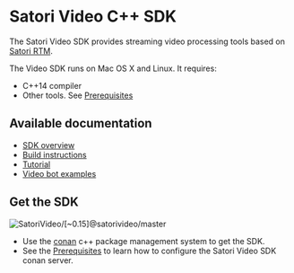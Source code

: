 # Satori Video C++ SDK

The Satori Video SDK provides streaming video processing tools
based on
[Satori RTM](https://www.satori.com/docs/using-satori/overview).

The Video SDK runs on Mac OS X and Linux. It requires:
- C++14 compiler
- Other tools. See [Prerequisites](docs/prerequisites.md)
## Available documentation
- [SDK overview](docs/using_sdk.md)
- [Build instructions](docs/building_sdk.md)
- [Tutorial](docs/tutorial.md)
- [Video bot examples](https://github.com/satori-com/satori-video-sdk-cpp-examples)
## Get the SDK

![SatoriVideo/\[~0.15\]@satorivideo/master](https://img.shields.io/badge/package-SatoriVideo%2F%5B~0.15%5D%40satorivideo%2Fmaster-green.svg)

- Use the [conan](https://conan.io/) c++ package management system to get the SDK.
- See the [Prerequisites](docs/prerequisites.md) to learn how to configure the Satori Video SDK conan server.
